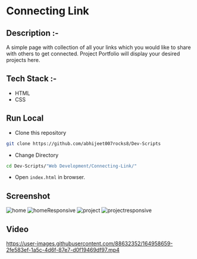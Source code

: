 # Connecting Link

## Description :-

A simple page with collection of all your links which you would like to share with others to get connected.
Project Portfolio will display your desired projects here.

## Tech Stack :-

- HTML
- CSS

## Run Local

* Clone this repository

```bash
git clone https://github.com/abhijeet007rocks8/Dev-Scripts
```

* Change Directory

```bash
cd Dev-Scripts/"Web Development/Connecting-Link/"
```

* Open `index.html` in browser.

## Screenshot

![home](https://user-images.githubusercontent.com/88632352/164958391-c56798b9-c484-4880-b208-957c01b58584.png)
![homeResponsive](https://user-images.githubusercontent.com/88632352/164958394-8e5c9184-b297-4192-bb25-6c050c9296c3.png)
![project](https://user-images.githubusercontent.com/88632352/164958395-1e208a47-2b11-4940-a361-84f0885ddee5.png)
![projectresponsive](https://user-images.githubusercontent.com/88632352/164958396-8f7580c6-2304-482b-be6a-2dbc67fc243c.png)

## Video

https://user-images.githubusercontent.com/88632352/164958659-2fe583ef-1a5c-4d6f-87e7-d0f19469df97.mp4

